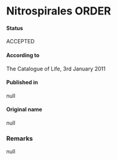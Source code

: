 # Nitrospirales ORDER

#### Status
ACCEPTED

#### According to
The Catalogue of Life, 3rd January 2011

#### Published in
null

#### Original name
null

### Remarks
null